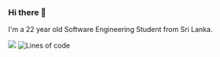 ### Hi there 👋

I'm a 22 year old Software Engineering Student from Sri Lanka.

![](https://komarev.com/ghpvc/?username=your-github-username&color=orange)
![Lines of code](https://img.shields.io/badge/From%20Hello%20World%20I%27ve%20Written-328880%20lines%20of%20code-blue)
<!--
**Randula98/Randula98** is a ✨ _special_ ✨ repository because its `README.md` (this file) appears on your GitHub profile.

Here are some ideas to get you started:

- 🔭 I’m currently working on ...
- 🌱 I’m currently learning ...
- 👯 I’m looking to collaborate on ...
- 🤔 I’m looking for help with ...
- 💬 Ask me about ...
- 📫 How to reach me: ...
- 😄 Pronouns: ...
- ⚡ Fun fact: ...
-->
